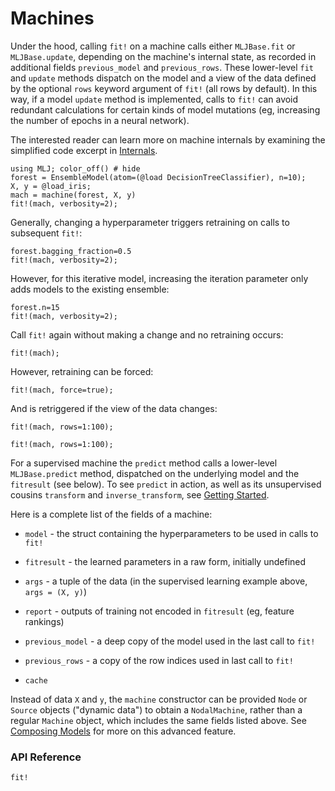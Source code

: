 # Machines

Under the hood, calling `fit!` on a machine calls either `MLJBase.fit`
or `MLJBase.update`, depending on the machine's internal state, as
recorded in additional fields `previous_model` and
`previous_rows`. These lower-level `fit` and `update` methods dispatch
on the model and a view of the data defined by the optional `rows`
keyword argument of `fit!` (all rows by default). In this way, if a
model `update` method is implemented, calls to `fit!` can avoid
redundant calculations for certain kinds of model mutations (eg,
increasing the number of epochs in a neural network).

The interested reader can learn more on machine internals by examining
the simplified code excerpt in [Internals](internals.md).

```@example machines
using MLJ; color_off() # hide
forest = EnsembleModel(atom=(@load DecisionTreeClassifier), n=10);
X, y = @load_iris;
mach = machine(forest, X, y)
fit!(mach, verbosity=2);
```
    
Generally, changing a hyperparameter triggers retraining on calls to
subsequent `fit!`:
```@repl machines
forest.bagging_fraction=0.5
fit!(mach, verbosity=2);
```

However, for this iterative model, increasing the iteration parameter
only adds models to the existing ensemble:

```@repl machines
forest.n=15
fit!(mach, verbosity=2);
```

Call `fit!` again without making a change and no retraining occurs:

```@repl machines
fit!(mach);
```

However, retraining can be forced:

```@repl machines
fit!(mach, force=true);
```

And is retriggered if the view of the data changes:

```@repl machines 
fit!(mach, rows=1:100);
```

```@repl machines 
fit!(mach, rows=1:100); 
```

For a supervised machine the `predict` method calls a lower-level
`MLJBase.predict` method, dispatched on the underlying model and the
`fitresult` (see below). To see `predict` in action, as well as its
unsupervised cousins `transform` and `inverse_transform`, see
[Getting Started](index.md).

Here is a complete list of the fields of a machine:

- `model` - the struct containing the hyperparameters to be used in
  calls to `fit!`

- `fitresult` - the learned parameters in a raw form, initially undefined

- `args` -  a tuple of the data (in the supervised learning example above, `args = (X, y)`)

- `report` - outputs of training not encoded in `fitresult` (eg, feature rankings)

- `previous_model` - a deep copy of the model used in the last call to `fit!`

- `previous_rows` -  a copy of the row indices used in last call to `fit!`

- `cache`

Instead of data `X` and `y`, the `machine` constructor can be provided
`Node` or `Source` objects ("dynamic data") to obtain a
`NodalMachine`, rather than a regular `Machine` object, which includes
the same fields listed above. See [Composing
Models](composing_models.md) for more on this advanced feature.


### API Reference

```@docs
fit!
```
